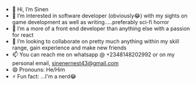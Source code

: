 - 👋 Hi, I’m Sinen
- 👀 I’m interested in software developer (obviously😂) with my sights on game development as well as writing.....preferably sci-fi horror
- 🌱 I’m a more of a front end developer than anything else with a passion for react
- 💞️ I’m looking to collaborate on pretty much anything within my skill range, gain experience and make new friends
- 📫 You can reach me on whatsapp @ +2348148202992 or on my personal email, sinenernest43@gmail.com
- 😄 Pronouns: He/Him
- ⚡ Fun fact: ...I'm a nerd😂



